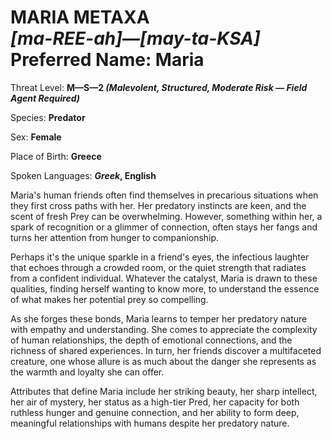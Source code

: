 # MARIA METAXA<br>*[ma-REE-ah]—[may-ta-KSA]*<br>Preferred Name: Maria


Threat Level: **M—S—2 *(Malevolent, Structured, Moderate Risk — Field Agent Required)***

Species: **Predator**

Sex: **Female**

Place of Birth: **Greece**

Spoken Languages: ***Greek*, English**

Maria's human friends often find themselves in precarious situations when they first cross paths with her. Her predatory instincts are keen, and the scent of fresh Prey can be overwhelming. However, something within her, a spark of recognition or a glimmer of connection, often stays her fangs and turns her attention from hunger to companionship.

Perhaps it's the unique sparkle in a friend's eyes, the infectious laughter that echoes through a crowded room, or the quiet strength that radiates from a confident individual. Whatever the catalyst, Maria is drawn to these qualities, finding herself wanting to know more, to understand the essence of what makes her potential prey so compelling.

As she forges these bonds, Maria learns to temper her predatory nature with empathy and understanding. She comes to appreciate the complexity of human relationships, the depth of emotional connections, and the richness of shared experiences. In turn, her friends discover a multifaceted creature, one whose allure is as much about the danger she represents as the warmth and loyalty she can offer.

Attributes that define Maria include her striking beauty, her sharp intellect, her air of mystery, her status as a high-tier Pred, her capacity for both ruthless hunger and genuine connection, and her ability to form deep, meaningful relationships with humans despite her predatory nature.
